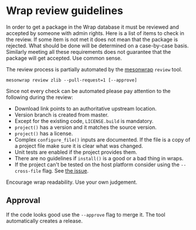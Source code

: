 # Wrap review guidelines

In order to get a package in the Wrap database it must be reviewed and
accepted by someone with admin rights. Here is a list of items to
check in the review. If some item is not met it does not mean that the
package is rejected. What should be done will be determined on a
case-by-case basis. Similarly meeting all these requirements does not
guarantee that the package will get accepted. Use common sense.

The review process is partially automated by the [mesonwrap](Wrap-maintainer-tools.md)
`review` tool.

```
mesonwrap review zlib --pull-request=1 [--approve]
```

Since not every check can be automated please pay attention to the following during the review:

- Download link points to an authoritative upstream location.
- Version branch is created from master.
- Except for the existing code, `LICENSE.build` is mandatory.
- `project()` has a version and it matches the source version.
- `project()` has a license.
- Complex `configure_file()` inputs are documented.
  If the file is a copy of a project file make sure it is clear what was changed.
- Unit tests are enabled if the project provides them.
- There are no guidelines if `install()` is a good or a bad thing in wraps.
- If the project can't be tested on the host platform consider using the `--cross-file` flag.
  See [the issue](https://github.com/mesonbuild/mesonwrap/issues/125).

Encourage wrap readability. Use your own judgement.

## Approval

If the code looks good use the `--approve` flag to merge it.
The tool automatically creates a release.
